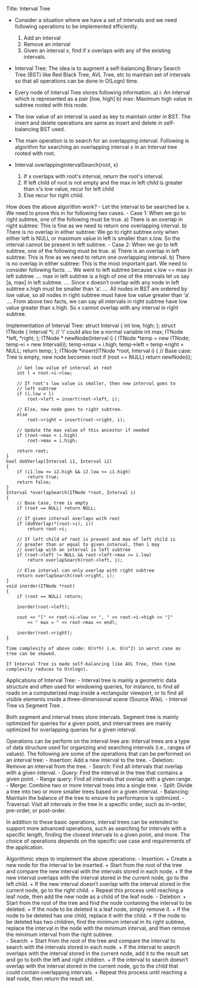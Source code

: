 Title: Interval Tree

- Consider a situation where we have a set of intervals and we need following operations to be implemented efficiently. 
    1) Add an interval 
    2) Remove an interval 
    3) Given an interval x, find if x overlaps with any of the existing intervals.

- Interval Tree: The idea is to augment a self-balancing Binary Search Tree (BST) like Red Black Tree, AVL Tree, etc to maintain set of intervals so that all operations can be done in O(Logn) time. 

- Every node of Interval Tree stores following information.
    a) i: An interval which is represented as a pair [low, high] 
    b) max: Maximum high value in subtree rooted with this node.

- The low value of an interval is used as key to maintain order in BST. The insert and delete operations are same as insert and delete in self-balancing BST used.

- The main operation is to search for an overlapping interval. Following is algorithm for searching an overlapping interval x in an Interval tree rooted with root. 

- Interval overlappingIntervalSearch(root, x)
    1) If x overlaps with root's interval, return the root's interval.
    2) If left child of root is not empty and the max  in left child is greater than x's low value, recur for left child
    3) Else recur for right child.

How does the above algorithm work? 
    - Let the interval to be searched be x. We need to prove this in for following two cases.
    - Case 1: When we go to right subtree, one of the following must be true. 
        a) There is an overlap in right subtree: This is fine as we need to return one overlapping interval. 
        b) There is no overlap in either subtree: We go to right subtree only when either left is NULL or maximum value in left is smaller than x.low. So the interval cannot be present in left subtree.
    - Case 2: When we go to left subtree, one of the following must be true. 
        a) There is an overlap in left subtree: This is fine as we need to return one overlapping interval. 
        b) There is no overlap in either subtree: This is the most important part. We need to consider following facts. 
            … We went to left subtree because x.low <= max in left subtree 
            …. max in left subtree is a high of one of the intervals let us say [a, max] in left subtree. 
            …. Since x doesn’t overlap with any node in left subtree x.high must be smaller than ‘a‘. 
            …. All nodes in BST are ordered by low value, so all nodes in right subtree must have low value greater than ‘a‘. 
            …. From above two facts, we can say all intervals in right subtree have low value greater than x.high. So x cannot overlap with any interval in right subtree.
        
Implementation of Interval Tree:
    struct Interval
    {
        int low, high;
    };
    struct ITNode
    {
        Interval *i;  // 'i' could also be a normal variable
        int max;
        ITNode *left, *right;
    };
    ITNode * newNode(Interval i)
    {
        ITNode *temp = new ITNode;
        temp->i = new Interval(i);
        temp->max = i.high;
        temp->left = temp->right = NULL;
        return temp;
    };
    ITNode *insert(ITNode *root, Interval i)
    {
        // Base case: Tree is empty, new node becomes root
        if (root == NULL)
            return newNode(i);
    
        // Get low value of interval at root
        int l = root->i->low;
    
        // If root's low value is smaller, then new interval goes to
        // left subtree
        if (i.low < l)
            root->left = insert(root->left, i);
    
        // Else, new node goes to right subtree.
        else
            root->right = insert(root->right, i);
    
        // Update the max value of this ancestor if needed
        if (root->max < i.high)
            root->max = i.high;
    
        return root;
    }
    bool doOVerlap(Interval i1, Interval i2)
    {
        if (i1.low <= i2.high && i2.low <= i1.high)
            return true;
        return false;
    }
    Interval *overlapSearch(ITNode *root, Interval i)
    {
        // Base Case, tree is empty
        if (root == NULL) return NULL;
    
        // If given interval overlaps with root
        if (doOVerlap(*(root->i), i))
            return root->i;
    
        // If left child of root is present and max of left child is
        // greater than or equal to given interval, then i may
        // overlap with an interval is left subtree
        if (root->left != NULL && root->left->max >= i.low)
            return overlapSearch(root->left, i);
    
        // Else interval can only overlap with right subtree
        return overlapSearch(root->right, i);
    }
    void inorder(ITNode *root)
    {
        if (root == NULL) return;
    
        inorder(root->left);
    
        cout << "[" << root->i->low << ", " << root->i->high << "]"
            << " max = " << root->max << endl;
    
        inorder(root->right);
    }

    Time complexity of above code: O(n*h) i.e. O(n^2) in worst case as tree can be skewed.

    If Interval Tree is made self-balancing like AVL Tree, then time complexity reduces to O(nlogn).

Applications of Interval Tree: 
    - Interval tree is mainly a geometric data structure and often used for windowing queries, for instance, to find all roads on a computerized map inside a rectangular viewport, or to find all visible elements inside a three-dimensional scene (Source Wiki).
    - Interval Tree vs Segment Tree .

Both segment and interval trees store intervals. Segment tree is mainly optimized for queries for a given point, and interval trees are mainly optimized for overlapping queries for a given interval.

Operations can be perform on the interval tree are:
Interval trees are a type of data structure used for organizing and searching intervals (i.e., ranges of values). The following are some of the operations that can be performed on an interval tree:
    - Insertion: Add a new interval to the tree.
    - Deletion: Remove an interval from the tree.
    - Search: Find all intervals that overlap with a given interval.
    - Query: Find the interval in the tree that contains a given point.
    - Range query: Find all intervals that overlap with a given range.
    - Merge: Combine two or more interval trees into a single tree.
    - Split: Divide a tree into two or more smaller trees based on a given interval.
    - Balancing: Maintain the balance of the tree to ensure its performance is optimized.
    - Traversal: Visit all intervals in the tree in a specific order, such as in-order, pre-order, or post-order.

In addition to these basic operations, interval trees can be extended to support more advanced operations, such as searching for intervals with a specific length, finding the closest intervals to a given point, and more. The choice of operations depends on the specific use case and requirements of the application.

Algorithmic steps to implement the above operations:
    - Insertion:
        + Create a new node for the interval to be inserted.
        + Start from the root of the tree and compare the new interval with the intervals stored in each node.
        + If the new interval overlaps with the interval stored in the current node, go to the left child.
        + If the new interval doesn’t overlap with the interval stored in the current node, go to the right child.
        + Repeat this process until reaching a leaf node, then add the new node as a child of the leaf node.
    - Deletion:
        + Start from the root of the tree and find the node containing the interval to be deleted.
        + If the node to be deleted is a leaf node, simply remove it.
        + If the node to be deleted has one child, replace it with the child.
        + If the node to be deleted has two children, find the minimum interval in its right subtree, replace the interval in the node with the minimum interval, and then remove the minimum interval from the right subtree.     
    - Search:
        + Start from the root of the tree and compare the interval to search with the intervals stored in each node.
        + If the interval to search overlaps with the interval stored in the current node, add it to the result set and go to both the left and right children.
        + If the interval to search doesn’t overlap with the interval stored in the current node, go to the child that could contain overlapping intervals.
        + Repeat this process until reaching a leaf node, then return the result set.